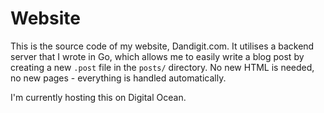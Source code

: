 # Website
This is the source code of my website, Dandigit.com. It utilises a backend server that I wrote in Go, which allows me to easily
write a blog post by creating a new `.post` file in the `posts/` directory. No new HTML is needed, no new pages - everything is
handled automatically.

I'm currently hosting this on Digital Ocean.
